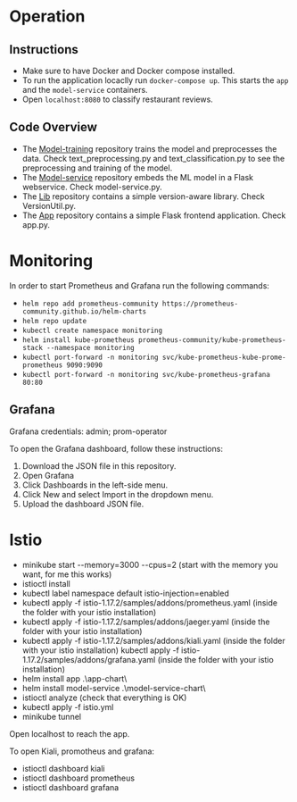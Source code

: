 # Operation

## Instructions 
- Make sure to have Docker and Docker compose installed.
- To run the application locaclly run `docker-compose up`. This starts the `app` and the `model-service` containers. 
- Open `localhost:8080` to classify restaurant reviews. 

## Code Overview
- The [Model-training](https://github.com/remla23-team09/model-training/tree/main) repository trains the model and preprocesses the data. Check text_preprocessing.py and text_classification.py to see the preprocessing and training of the model. 
- The [Model-service](https://github.com/remla23-team09/model-service) repository embeds the ML model in a Flask webservice. Check model-service.py.
- The [Lib](https://github.com/remla23-team09/lib) repository contains a simple version-aware library. Check VersionUtil.py.
- The [App](https://github.com/remla23-team09/app) repository contains a simple Flask frontend application. Check app.py. 


# Monitoring
In order to start Prometheus and Grafana run the following commands:

- `helm repo add prometheus-community https://prometheus-community.github.io/helm-charts`
- `helm repo update`
- `kubectl create namespace monitoring`
- `helm install kube-prometheus prometheus-community/kube-prometheus-stack --namespace monitoring`
- `kubectl port-forward -n monitoring svc/kube-prometheus-kube-prome-prometheus 9090:9090`
- `kubectl port-forward -n monitoring svc/kube-prometheus-grafana 80:80`

## Grafana
Grafana credentials: admin; prom-operator

To open the Grafana dashboard, follow these instructions:
1. Download the JSON file in this repository.
2. Open Grafana
3. Click Dashboards in the left-side menu.
4. Click New and select Import in the dropdown menu.
4. Upload the dashboard JSON file. 

# Istio

- minikube start --memory=3000 --cpus=2 (start with the memory you want, for me this works)
- istioctl install
- kubectl label namespace default istio-injection=enabled
- kubectl apply -f istio-1.17.2/samples/addons/prometheus.yaml (inside the folder with your istio installation)
- kubectl apply -f istio-1.17.2/samples/addons/jaeger.yaml (inside the folder with your istio installation)
- kubectl apply -f istio-1.17.2/samples/addons/kiali.yaml (inside the folder with your istio installation)
kubectl apply -f istio-1.17.2/samples/addons/grafana.yaml (inside the folder with your istio installation)
- helm install app .\app-chart\
- helm install model-service .\model-service-chart\
- istioctl analyze (check that everything is OK)
- kubectl apply -f istio.yml
- minikube tunnel

Open localhost to reach the app.

To open Kiali, promotheus and grafana:
- istioctl dashboard kiali
- istioctl dashboard prometheus
- istioctl dashboard grafana

